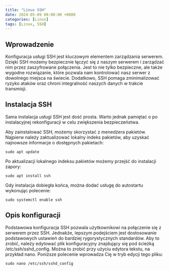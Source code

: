 ```yaml
---
title: "Linux SSH"
date: 2024-05-09 08:00:00 +0800
categories: [Linux]
tags: [Linux, SSH]
---
```


<h2>Wprowadzenie</h2>
Konfiguracja usługi SSH jest kluczowym elementem zarządzania serwerem. Dzięki SSH możemy bezpiecznie łączyć się z naszym serwerem i zarządzać nim przez zaszyfrowane połączenia. Jest to nie tylko bezpieczne, ale także wygodne rozwiązanie, które pozwala nam kontrolować nasz serwer z dowolnego miejsca na świecie. Dodatkowo, SSH pomaga zminimalizować ryzyko ataków oraz chroni integralność naszych danych w trakcie transmisji.

<h2>Instalacja SSH</h2>
Sama instalacja usługi SSH jest dość prosta. Warto jednak pamiętać o po instalacyjnej rekonfiguracji w celu zwiększenia bezpieczeństwa.

Aby zainstalować SSH, możemy skorzystać z menedżera pakietów. Najpierw należy zaktualizować lokalny indeks pakietów, aby uzyskać najnowsze informacje o dostępnych pakietach:

```shell
sudo apt update
```

Po aktualizacji lokalnego indeksu pakietów możemy przejść do instalacji zapory:

```shell
sudo apt install ssh
```

Gdy instalacja dobiegła końca, można dodać usługę do autostartu wykonując polecenie:

```shell
sudo systemctl enable ssh
```

<h2>Opis konfiguracji</h2>
Podstawowa konfiguracja SSH pozwala użytkownikowi na połączenie się z serwerem przez SSH. Jednakże, lepszym podejściem jest dostosowanie podstawowych ustawień do bardziej rygorystycznych standardów. Aby to zrobić, należy edytować plik konfiguracyjny znajdujący się pod ścieżką /etc/ssh/sshd_config. Można to zrobić przy użyciu edytora tekstu, na przykład nano. Poniższe polecenie wprowadza Cię w tryb edycji tego pliku:

```shell
sudo nano /etc/ssh/sshd_config
```

